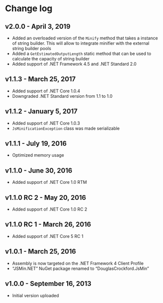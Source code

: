 Change log
==========

## v2.0.0 - April 3, 2019
 * Added an overloaded version of the `Minify` method that takes a instance of string builder. This will allow to integrate minifier with the external string builder pools
 * Added a `GetEstimatedOutputLength` static method that can be used to calculate the capacity of string builder
 * Added support of .NET Framework 4.5 and .NET Standard 2.0

## v1.1.3 - March 25, 2017
 * Added support of .NET Core 1.0.4
 * Downgraded .NET Standard version from 1.1 to 1.0

## v1.1.2 - January 5, 2017
 * Added support of .NET Core 1.0.3
 * `JsMinificationException` class was made serializable

## v1.1.1 - July 19, 2016
 * Optimized memory usage

## v1.1.0 - June 30, 2016
 * Added support of .NET Core 1.0 RTM

## v1.1.0 RC 2 - May 20, 2016
 * Added support of .NET Core 1.0 RC 2

## v1.1.0 RC 1 - March 26, 2016
 * Added support of .NET Core 5 RC 1

## v1.0.1 - March 25, 2016
 * Assembly is now targeted on the .NET Framework 4 Client Profile
 * “JSMin.NET” NuGet package renamed to “DouglasCrockford.JsMin”

## v1.0.0 - September 16, 2013
 * Initial version uploaded